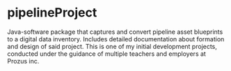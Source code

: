 # pipelineProject
Java-software package that captures and convert pipeline asset blueprints to a digital data inventory. Includes detailed documentation about formation and design of said project.
This is one of my initial development projects, conducted under the guidance of multiple teachers and employers at Prozus inc.

